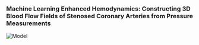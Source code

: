 ### Machine Learning Enhanced Hemodynamics: Constructing 3D Blood Flow Fields of Stenosed Coronary Arteries from Pressure Measurements

![Model](https://github.com/siva-viknesh/Inverse-BC-PINN-Framework/blob/main/Patient-Specific%20LAD%20Coronary%20Artery/Figure.jpeg)
